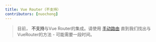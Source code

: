 ```yaml
---
title: Vue Router（不支持）
contributors: [nuochong]
---
```


> 目前， **不支持**与Vue Router的集成。请使用 [手动路由](/en/docs/routing/manual-routing) 直到我们找出与VueRouter的方法 - 可能需要一段时间。

<!--

With the router, you can choose between [component-based routing](https://router.vuejs.org/api/#router-view) and page-based routing. In a mobile app, you are more likely to implement page-based routing.

## Install and require the plugin

In the command prompt, run:

```Shell
$ npm install --save vue-router
```

In the entry file for your app (likely, `app.js` or `main.js`), require Vue and Vue Router and let them shake hands.

```JavaScript
const Vue = require('nativescript-vue');
const VueRouter = require('vue-router');

Vue.use(VueRouter);
```

## Usage

This section walks you through a complete example of page-based routing, breaking it down into key pieces and providing comments along the way.

---
Define a `Master` page with the current router as its title (`$route.path`). 

Create a button with a `@tap="$router.push('/detail')"`. When tapped, a new `Detail` page is pushed on the stack and navigated to.

Create a second button with a query param `user`. When tapped, it passes additional information to the `Detail` page.

```HTML
const Master = {
  template: `
    <Page>
      <ActionBar :title="$route.path" />
      <StackLayout>
        <Button text="To Details" @tap="$router.push('/detail')" />
        <Button text="To Details (with query param)" @tap="$router.push('/detail?user=John+Appleseed')"></Button>
      </StackLayout>
    </Page>
  `
};
```

---
Define a `Detail` page with a `NavigationButton`. On iOS, the button automatically brings you back to the
previous page in the stack. On Android, you need to add a `tap` handler (ignored on iOS) to take you back: `@tap="$router.back()"`.

Use the `user` query param, defined in the `Master` page. For example, display its value as text on the `Detail` page: `<Label :text="$route.query.user">`.

Create a button with `$router.go(<number-of-pages>)`. When tapped, it navigates one page back in the stack.

```HTML
const Detail = {
  template: `
    <Page>
      <ActionBar :title="$route.path">
        <NavigationButton text="Back!" android.systemIcon="ic_menu_back" @tap="$router.back()" />
      </ActionBar>
      <StackLayout>
        <Label :text="$route.query.user" v-if="$route.query.user" />
        <Button text="Back to Master" @tap="$router.go(-1)" />
      </StackLayout>
    </Page>
  `
};
```

---
Create a router instance, enable page routing, and define all the pages of your app.

```JavaScript
const router = new VueRouter({
  pageRouting: true,
  routes: [
    {path: '/master', component: Master},
    {path: '/detail', component: Detail},
    {path: '*', redirect: '/master'}
  ]
});
```

---
Load one of the routes when the app starts.

```JavaScript
router.replace('/master');
```

---
Tell `Vue` about your routes.

```JavaScript
new Vue({
  router
}).$start();
```

## See also

Vue Router has more tricks up its sleeve, so be sure to visit [the official documentation](https://router.vuejs.org/en/).

Check out the following [NativeScript-Vue samples](https://github.com/nativescript-vue/nativescript-vue/tree/master/samples):

* [app-with-page-routing](https://github.com/nativescript-vue/nativescript-vue/tree/master/samples/app/app-with-page-routing.js)
* [app-with-router](https://github.com/nativescript-vue/nativescript-vue/tree/master/samples/app/app-with-router.js)
* [app-with-router-pages](https://github.com/nativescript-vue/nativescript-vue/tree/master/samples/app/app-with-router-pages.js)

-->
